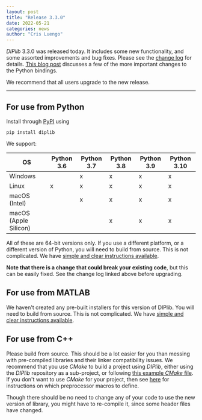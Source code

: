 ```yaml
---
layout: post
title: "Release 3.3.0"
date: 2022-05-21
categories: news
author: "Cris Luengo"
---
```


*DIPlib* 3.3.0 was released today. It includes some new functionality, and some assorted
improvements and bug fixes.
Please see the [change log](/changelogs/diplib_3.3.0.html) for details.
[This blog post](https://www.crisluengo.net/archives/1137/) discusses a few of the more
important changes to the Python bindings.

We recommend that all users upgrade to the new release.

---

## For use from Python

Install through [PyPI](https://pypi.org/project/diplib/) using

    pip install diplib

We support:

| OS                    | Python 3.6 | Python 3.7 | Python 3.8 | Python 3.9 | Python 3.10 |
|-----------------------|------------|------------|------------|------------|-------------|
| Windows               |            |     x      |     x      |     x      |     x       |
| Linux                 |     x      |     x      |     x      |     x      |     x       |
| macOS (Intel)         |            |     x      |     x      |     x      |     x       |
| macOS (Apple Silicon) |            |            |     x      |     x      |     x       |

All of these are 64-bit versions only. If you use a different platform, or a different version
of Python, you will need to build from source. This is not complicated. We have
[simple and clear instructions available](https://github.com/DIPlib/diplib/blob/master/INSTALL.md).

**Note that there is a change that could break your existing code**,
but this can be easily fixed. See the change log linked above before upgrading.

## For use from MATLAB

We haven't created any pre-built installers for this version of DIPlib.
You will need to build from source. This is not complicated. We have
[simple and clear instructions available](https://github.com/DIPlib/diplib/blob/master/INSTALL.md).

## For use from C++

Please build from source. This should be a lot easier for you than messing
with pre-compiled libraries and their linker compatibility issues. We recommend that you use *CMake*
to build a project using *DIPlib*, either using the *DIPlib* repository as a sub-project, or following
[this example *CMake* file](https://github.com/DIPlib/diplib/blob/master/examples/independent_project/CMakeLists.txt).
If you don't want to use *CMake* for your project, then see
[here](https://github.com/DIPlib/diplib/blob/master/INSTALL.md#linking-against-the-library) for
instructions on which preprocessor macros to define.

Though there should be no need to change any of your code to use the new version of library,
you might have to re-compile it, since some header files have changed.
